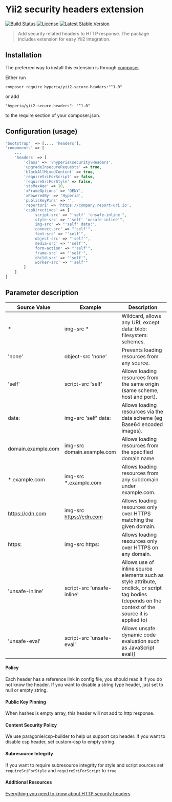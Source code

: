 # Yii2 security headers extension

[![Build Status](https://travis-ci.org/hyperia-sk/yii2-secure-headers.svg?branch=master)](https://travis-ci.org/hyperia-sk/yii2-secure-headers) 
[![License](https://poser.pugx.org/hyperia/yii2-secure-headers/license)](https://packagist.org/packages/hyperia/yii2-secure-headers) 
[![Latest Stable Version](https://poser.pugx.org/hyperia/yii2-secure-headers/v/stable)](https://packagist.org/packages/hyperia/yii2-secure-headers)

> Add security related headers to HTTP response. The package includes extension for easy Yii2 integration.

## Installation

The preferred way to install this extension is through [composer](http://getcomposer.org/download/).

Either run

```shell
composer require hyperia/yii2-secure-headers:"^1.0"
```

or add

```
"hyperia/yii2-secure-headers": "^1.0"
```

to the require section of your composer.json.

## Configuration (usage)

```php
'bootstrap'  => [..., 'headers'],
'components' => [
    ...
    'headers' => [
        'class' => '\hyperia\security\Headers',
        'upgradeInsecureRequests' => true,
        'blockAllMixedContent' => true,
        'requireSriForScript' => false,
        'requireSriForStyle' => false,
        'stsMaxAge' => 10,
        'xFrameOptions' => 'DENY',
        'xPoweredBy' => 'Hyperia',
        'publicKeyPins' => '',
        'reportUri' => 'https://company.report-uri.io',
        'cspDirectives' => [
            'script-src' => "'self' 'unsafe-inline'",
            'style-src' => "'self' 'unsafe-inline'",
            'img-src' => "'self' data:",
            'connect-src' => "'self'",
            'font-src' => "'self'",
            'object-src' => "'self'",
            'media-src' => "'self'",
            'form-action' => "'self'",
            'frame-src' => "'self'",
            'child-src' => "'self'",
            'worker-src' => "'self'"
        ]
    ]
]
```

## Parameter description

| Source Value       | Example                    | Description                                                                                                                                         |
|--------------------|----------------------------|-----------------------------------------------------------------------------------------------------------------------------------------------------|
| *                  | img-src *                  | Wildcard, allows any URL except data: blob: filesystem: schemes.                                                                                    |
| 'none'             | object-src 'none'          | Prevents loading resources from any source.                                                                                                         |
| 'self'             | script-src 'self'          | Allows loading resources from the same origin (same scheme, host and port).                                                                         |
| data:              | img-src 'self' data:       | Allows loading resources via the data scheme (eg Base64 encoded images).                                                                            |
| domain.example.com | img-src domain.example.com | Allows loading resources from the specified domain name.                                                                                            |
| *.example.com      | img-src *.example.com      | Allows loading resources from any subdomain under example.com.                                                                                      |
| https://cdn.com    | img-src https://cdn.com    | Allows loading resources only over HTTPS matching the given domain.                                                                                 |
| https:             | img-src https:             | Allows loading resources only over HTTPS on any domain.                                                                                             |
| 'unsafe-inline'    | script-src 'unsafe-inline' | Allows use of inline source elements such as style attribute, onclick, or script tag bodies (depends on the context of the source it is applied to) |
| 'unsafe-eval'      | script-src 'unsafe-eval'   | Allows unsafe dynamic code evaluation such as JavaScript eval()                                                                                     |

#### Policy

Each header has a reference link in config file, you should read it if you do not know the header. 
If you want to disable a string type header, just set to null or empty string.

#### Public Key Pinning

When hashes is empty array, this header will not add to http response.

#### Content Security Policy

We use paragonie/csp-builder to help us support csp header. 
If you want to disable csp header, set custom-csp to empty string.

#### Subresource Integrity

If you want to require subresource integrity for style and script sources set `requireSriForStyle` and `requireSriForScript` to `true`

#### Additional Resources

[Everything you need to know about HTTP security headers](https://blog.appcanary.com/2017/http-security-headers.html)

